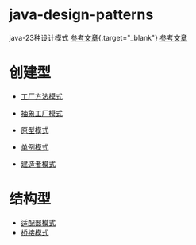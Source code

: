 # java-design-patterns
java-23种设计模式
[参考文章](https://zhuanlan.zhihu.com/p/651451595){:target="_blank"}
<a href="https://zhuanlan.zhihu.com/p/651451595" target="_blank">参考文章</a>

# 创建型

* [工厂方法模式](src/factoryMethod)
* [抽象工厂模式](src/abstractFactory)

* [原型模式](src/prototype)
* [单例模式](src/singleton)
* [建造者模式](src/builder)

# 结构型
* [适配器模式](src/adapter)
* [桥接模式](src/bridge)



